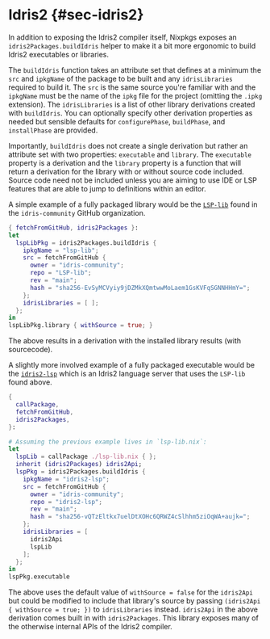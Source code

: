 # Idris2 {#sec-idris2}

In addition to exposing the Idris2 compiler itself, Nixpkgs exposes an `idris2Packages.buildIdris` helper to make it a bit more ergonomic to build Idris2 executables or libraries.

The `buildIdris` function takes an attribute set that defines at a minimum the `src` and `ipkgName` of the package to be built and any `idrisLibraries` required to build it. The `src` is the same source you're familiar with and the `ipkgName` must be the name of the `ipkg` file for the project (omitting the `.ipkg` extension). The `idrisLibraries` is a list of other library derivations created with `buildIdris`. You can optionally specify other derivation properties as needed but sensible defaults for `configurePhase`, `buildPhase`, and `installPhase` are provided.

Importantly, `buildIdris` does not create a single derivation but rather an attribute set with two properties: `executable` and `library`. The `executable` property is a derivation and the `library` property is a function that will return a derivation for the library with or without source code included. Source code need not be included unless you are aiming to use IDE or LSP features that are able to jump to definitions within an editor.

A simple example of a fully packaged library would be the [`LSP-lib`](https://github.com/idris-community/LSP-lib) found in the `idris-community` GitHub organization.

```nix
{ fetchFromGitHub, idris2Packages }:
let
  lspLibPkg = idris2Packages.buildIdris {
    ipkgName = "lsp-lib";
    src = fetchFromGitHub {
      owner = "idris-community";
      repo = "LSP-lib";
      rev = "main";
      hash = "sha256-EvSyMCVyiy9jDZMkXQmtwwMoLaem1GsKVFqSGNNHHmY=";
    };
    idrisLibraries = [ ];
  };
in
lspLibPkg.library { withSource = true; }
```

The above results in a derivation with the installed library results (with sourcecode).

A slightly more involved example of a fully packaged executable would be the [`idris2-lsp`](https://github.com/idris-community/idris2-lsp) which is an Idris2 language server that uses the `LSP-lib` found above.

```nix
{
  callPackage,
  fetchFromGitHub,
  idris2Packages,
}:

# Assuming the previous example lives in `lsp-lib.nix`:
let
  lspLib = callPackage ./lsp-lib.nix { };
  inherit (idris2Packages) idris2Api;
  lspPkg = idris2Packages.buildIdris {
    ipkgName = "idris2-lsp";
    src = fetchFromGitHub {
      owner = "idris-community";
      repo = "idris2-lsp";
      rev = "main";
      hash = "sha256-vQTzEltkx7uelDtXOHc6QRWZ4cSlhhm5ziOqWA+aujk=";
    };
    idrisLibraries = [
      idris2Api
      lspLib
    ];
  };
in
lspPkg.executable
```

The above uses the default value of `withSource = false` for the `idris2Api` but could be modified to include that library's source by passing `(idris2Api { withSource = true; })` to `idrisLibraries` instead. `idris2Api` in the above derivation comes built in with `idris2Packages`. This library exposes many of the otherwise internal APIs of the Idris2 compiler.
